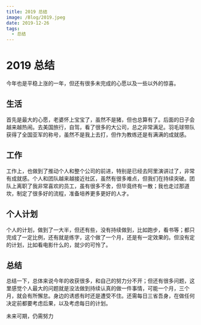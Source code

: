 ```yaml
---
title: 2019 总结
image: /Blog/2019.jpeg
date: 2019-12-26
tags:
  - 总结
---
```


# 2019 总结

今年也是平稳上涨的一年，但还有很多未完成的心愿以及一些以外的惊喜。

## 生活

首先是最大的心愿，老婆怀上宝宝了，虽然不是猪，但也总算有了。后面的日子会越来越热闹。去美国旅行，自驾，看了很多的大公司，总之非常满足。羽毛球带队获得了全国亚军的称号，虽然不是我上去打，但作为教练还是有满满的成就感。

## 工作

工作上，也做到了推动个人和整个公司的前进，特别是已经去阿里演讲过了，非常有成就感。个人和团队越来越接近社区，虽然有很多难点，但我们在持续突破。团队上离职了我非常喜欢的员工，虽有很多不舍，但毕竟终有一散；我也走过那道坎，制定了很多好的流程，准备培养更多更好的人才。

## 个人计划

个人的计划，做到了一大半，但还有些，没有持续做到，比如跑步，看书等；都只完成了一定比例，还有就是练字，这个做了一个月，还是有一定效果的。但没有定的计划，比如看电影什么的，就少的可怜了。

## 总结

总结一下，总体来说今年的收获很多，和自己的努力分不开；但还有很多问题，这里感觉个人最大的问题就是没法做到持续认真的做一件事情，可能一个月，三个月，就会有所懈怠。身边的诱惑有时还是遭受不住。还需每日三省吾身，在做任何决定前都要考虑后果，以及考虑每日的计划。

未来可期，仍需努力
